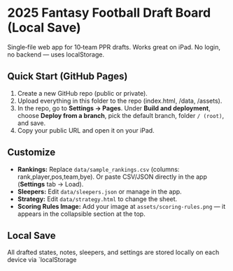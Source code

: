 # 2025 Fantasy Football Draft Board (Local Save)
Single‑file web app for 10‑team PPR drafts. Works great on iPad. No login, no backend — uses localStorage.

## Quick Start (GitHub Pages)
1. Create a new GitHub repo (public or private).
2. Upload everything in this folder to the repo (index.html, /data, /assets).
3. In the repo, go to **Settings → Pages**. Under **Build and deployment**, choose **Deploy from a branch**, pick the default branch, folder `/ (root)`, and save.
4. Copy your public URL and open it on your iPad.

## Customize
- **Rankings:** Replace `data/sample_rankings.csv` (columns: rank,player,pos,team,bye). Or paste CSV/JSON directly in the app (**Settings** tab → Load).
- **Sleepers:** Edit `data/sleepers.json` or manage in the app.
- **Strategy:** Edit `data/strategy.html` to change the sheet.
- **Scoring Rules Image:** Add your image at `assets/scoring-rules.png` — it appears in the collapsible section at the top.

## Local Save
All drafted states, notes, sleepers, and settings are stored locally on each device via `localStorage
